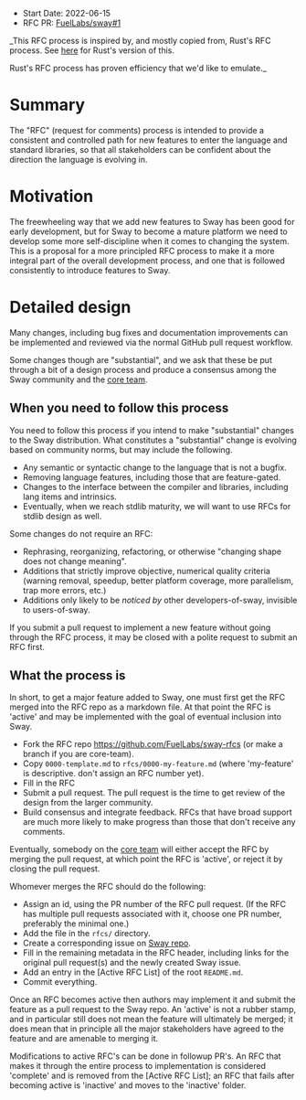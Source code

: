 - Start Date: 2022-06-15
- RFC PR: [FuelLabs/sway#1](https://github.com/FuelLabs/sway-rfcs/pull/1)

_This RFC process is inspired by, and mostly copied from, Rust's RFC process. 
See [here](https://github.com/rust-lang/rfcs/blob/master/text/0002-rfc-process.md)
for Rust's version of this.

Rust's RFC process has proven efficiency that we'd like to emulate._

# Summary

The "RFC" (request for comments) process is intended to provide a
consistent and controlled path for new features to enter the language
and standard libraries, so that all stakeholders can be confident about
the direction the language is evolving in.

# Motivation

The freewheeling way that we add new features to Sway has been good for
early development, but for Sway to become a mature platform we need to
develop some more self-discipline when it comes to changing the system.
This is a proposal for a more principled RFC process to make it
a more integral part of the overall development process, and one that is
followed consistently to introduce features to Sway.

# Detailed design

Many changes, including bug fixes and documentation improvements can be
implemented and reviewed via the normal GitHub pull request workflow.

Some changes though are "substantial", and we ask that these be put
through a bit of a design process and produce a consensus among the Sway
community and the [core team].

## When you need to follow this process

You need to follow this process if you intend to make "substantial"
changes to the Sway distribution. What constitutes a "substantial"
change is evolving based on community norms, but may include the following.

   - Any semantic or syntactic change to the language that is not a bugfix.
   - Removing language features, including those that are feature-gated.
   - Changes to the interface between the compiler and libraries,
including lang items and intrinsics.
   - Eventually, when we reach stdlib maturity, we will want to use RFCs for
     stdlib design as well.

Some changes do not require an RFC:

   - Rephrasing, reorganizing, refactoring, or otherwise "changing shape
does not change meaning".
   - Additions that strictly improve objective, numerical quality
criteria (warning removal, speedup, better platform coverage, more
parallelism, trap more errors, etc.)
   - Additions only likely to be _noticed by_ other developers-of-sway,
invisible to users-of-sway.

If you submit a pull request to implement a new feature without going
through the RFC process, it may be closed with a polite request to
submit an RFC first.

## What the process is

In short, to get a major feature added to Sway, one must first get the
RFC merged into the RFC repo as a markdown file. At that point the RFC
is 'active' and may be implemented with the goal of eventual inclusion
into Sway.

* Fork the RFC repo https://github.com/FuelLabs/sway-rfcs (or make a branch if you are core-team).
* Copy `0000-template.md` to `rfcs/0000-my-feature.md` (where
'my-feature' is descriptive. don't assign an RFC number yet).
* Fill in the RFC
* Submit a pull request. The pull request is the time to get review of
the design from the larger community.
* Build consensus and integrate feedback. RFCs that have broad support
are much more likely to make progress than those that don't receive any
comments.

Eventually, somebody on the [core team] will either accept the RFC by
merging the pull request, at which point the RFC is 'active', or
reject it by closing the pull request.

Whomever merges the RFC should do the following:

* Assign an id, using the PR number of the RFC pull request. (If the RFC
  has multiple pull requests associated with it, choose one PR number,
  preferably the minimal one.)
* Add the file in the `rfcs/` directory.
* Create a corresponding issue on [Sway repo](https://github.com/FuelLabs/sway).
* Fill in the remaining metadata in the RFC header, including links for
  the original pull request(s) and the newly created Sway issue.
* Add an entry in the [Active RFC List] of the root `README.md`.
* Commit everything.

Once an RFC becomes active then authors may implement it and submit the
feature as a pull request to the Sway repo. An 'active' is not a rubber
stamp, and in particular still does not mean the feature will ultimately
be merged; it does mean that in principle all the major stakeholders
have agreed to the feature and are amenable to merging it.

Modifications to active RFC's can be done in followup PR's. An RFC that
makes it through the entire process to implementation is considered
'complete' and is removed from the [Active RFC List]; an RFC that fails
after becoming active is 'inactive' and moves to the 'inactive' folder.

[core team]: https://github.com/orgs/FuelLabs/teams/sway-compiler
